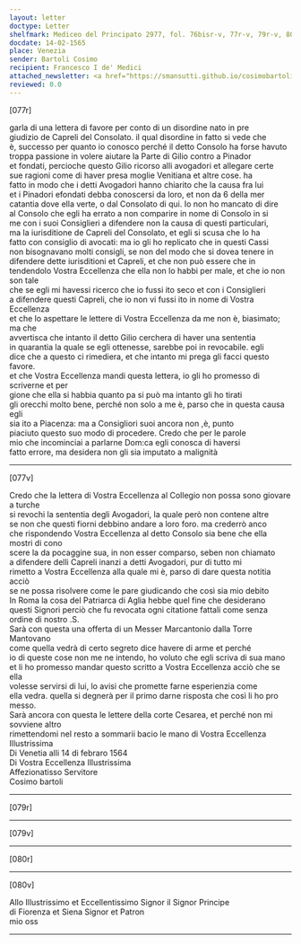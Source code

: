 ```yaml
---
layout: letter
doctype: Letter
shelfmark: Mediceo del Principato 2977, fol. 76bisr-v, 77r-v, 79r-v, 80r-v
docdate: 14-02-1565
place: Venezia
sender: Bartoli Cosimo
recipient: Francesco I de' Medici
attached_newsletter: <a href="https://smansutti.github.io/cosimobartoli/texts/3079_063/">3079_063</a>
reviewed: 0.0
---
```


[077r]  
  
  
garla di una lettera di favore per conto di un disordine nato in pre  
giudizio de Capreli del Consolato. il qual disordine in fatto si vede che  
è, successo per quanto io conosco perché il detto Consolo ha forse havuto  
troppa passione in volere aiutare la Parte di Gilio contro a Pinador  
et fondati, percioche questo Gilio ricorso alli avogadori et allegare certe  
sue ragioni come di haver presa moglie Venitiana et altre cose. ha  
fatto in modo che i detti Avogadori hanno chiarito che la causa fra lui  
et i Pinadori efondati debba conoscersi da loro, et non da 6 della mer  
catantia dove ella verte, o dal Consolato di qui. Io non ho mancato di dire  
al Consolo che egli ha errato a non comparire in nome di Consolo in si  
me con i suoi Consiglieri a difendere non la causa di questi particulari,  
ma la iurisditione de Capreli del Consolato, et egli si scusa che lo ha  
fatto con consiglio di avocati: ma io gli ho replicato che in questi Cassi  
non bisognavano molti consigli, se non del modo che si dovea tenere in  
difendere dette iurisditioni et Capreli, et che non può essere che in  
tendendolo Vostra Eccellenza che ella non lo habbi per male, et che io non son tale  
che se egli mi havessi ricerco che io fussi ito seco et con i Consiglieri  
a difendere questi Capreli, che io non vi fussi ito in nome di Vostra Eccellenza  
et che lo aspettare le lettere di Vostra Eccellenza da me non è, biasimato; ma che  
avvertisca che intanto il detto Gilio cerchera di haver una sententia  
in quarantia la quale se egli ottenesse, sarebbe poi in revocabile. egli  
dice che a questo ci rimediera, et che intanto mi prega gli facci questo favore.  
et che Vostra Eccellenza mandi questa lettera, io gli ho promesso di scriverne et per  
gione che ella si habbia quanto pa si può ma intanto gli ho tirati  
gli orecchi molto bene, perché non solo a me è, parso che in questa causa egli  
sia ito a Piacenza: ma a Consigliori suoi ancora non ,è, punto  
piaciuto questo suo modo di procedere. Credo che per le parole  
mio che incominciai a parlarne Dom:ca egli conosca di haversi  
fatto errore, ma desidera non gli sia imputato a malignità  
  
---  

[077v]  
  
  
Credo che la lettera di Vostra Eccellenza al Collegio non possa sono giovare a turche  
si revochi la sententia degli Avogadori, la quale però non contene altre  
se non che questi fiorni debbino andare a loro foro. ma crederrò anco  
che rispondendo Vostra Eccellenza al detto Consolo sia bene che ella mostri di cono  
scere la da pocaggine sua, in non esser comparso, seben non chiamato  
a difendere delli Capreli inanzi a detti Avogadori, pur di tutto mi  
rimetto a Vostra Eccellenza alla quale mi è, parso di dare questa notitia acciò  
se ne possa risolvere come le pare giudicando che così sia mio debito  
In Roma la cosa del Patriarca di Aglia hebbe quel fine che desiderano  
questi Signori perciò che fu revocata ogni citatione fattali come senza  
ordine di nostro .S.  
Sarà con questa una offerta di un Messer Marcantonio dalla Torre Mantovano  
come quella vedrà di certo segreto dice havere di arme et perché  
io di queste cose non me ne intendo, ho voluto che egli scriva di sua mano  
et li ho promesso mandar questo scritto a Vostra Eccellenza acciò che se ella  
volesse servirsi di lui, lo avisi che promette farne esperienzia come  
ella vedra. quella si degnerà per il primo darne risposta che così li ho pro  
messo.  
Sarà ancora con questa le lettere della corte Cesarea, et perché non mi sovviene altro  
rimettendomi nel resto a sommarii bacio le mano di Vostra Eccellenza Illustrissima  
Di Venetia alli 14 di febraro 1564  
Di Vostra Eccellenza Illustrissima  
Affezionatisso Servitore  
Cosimo bartoli  
  
---  

[079r]  
  
  
  
---  

[079v]  
  
  
  
---  

[080r]  
  
  
  
---  

[080v]  
  
  
Allo Illustrissimo et Eccellentissimo Signor il Signor Principe  
di Fiorenza et Siena Signor et Patron  
mio oss  
  
---  

